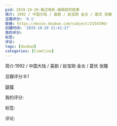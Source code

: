 ```yaml
---
pid: 2019-10-20-看过电影-编辑部的故事
简介: 1992 / 中国大陆 / 喜剧 / 赵宝刚 金炎 / 葛优 张瞳
豆瓣评分: '9.1'
链接: https://movie.douban.com/subject/2154390/
创建时间: '2019-10-20 21:41:27'
我的评分:
标签:
评论:
tags: [douban]
categories: [timeline]
---
```

简介:1992 / 中国大陆 / 喜剧 / 赵宝刚 金炎 / 葛优 张瞳

豆瓣评分:9.1

[链接](https://movie.douban.com/subject/2154390/)

我的评分:

标签:

评论:


